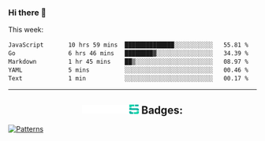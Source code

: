 ### Hi there 👋

This week:
<!--START_SECTION:waka-->

```txt
JavaScript       10 hrs 59 mins  ██████████████░░░░░░░░░░░   55.81 %
Go               6 hrs 46 mins   ████████▓░░░░░░░░░░░░░░░░   34.39 %
Markdown         1 hr 45 mins    ██▒░░░░░░░░░░░░░░░░░░░░░░   08.97 %
YAML             5 mins          ░░░░░░░░░░░░░░░░░░░░░░░░░   00.46 %
Text             1 min           ░░░░░░░░░░░░░░░░░░░░░░░░░   00.17 %
```

<!--END_SECTION:waka-->

---

<h2 style="text-align:center; font-weight: bold;" align="center"><img src="https://github.com/layer5io/layer5/blob/master/.github/assets/images/layer5/layer5-light-no-trim.svg" width="115px"> Badges: </h2>

<a href= "https://meshery.layer5.io/user/04079145-d65d-4d0f-a40e-533d358bea83?tab=badges"><img height="224px" src = "https://badges.layer5.io/assets/badges/patterns/patterns.png" alt = "Patterns" /></a>
